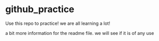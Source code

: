 # github_practice

Use this repo to practice!
we are all learning a lot!

a bit more information for the readme file. we will see if it is of any use